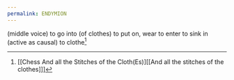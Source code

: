 ```yaml
---
permalink: ENDYMION
---
```



(middle voice) to go into
(of clothes) to put on, wear 
to enter 
to sink in
(active as causal) to clothe[^n.b.]

[^n.b.]: [[Chess And all the Stitches of the Cloth(Es)][[And all the stitches of the clothes]]]